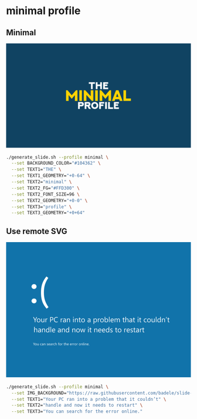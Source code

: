# minimal profile

## Minimal

![result](./sample.png)

```bash
./generate_slide.sh --profile minimal \
  --set BACKGROUND_COLOR="#104362" \
  --set TEXT1="THE" \
  --set TEXT1_GEOMETRY="+0-64" \
  --set TEXT2="minimal" \
  --set TEXT2_FG="#FFD300" \
  --set TEXT2_FONT_SIZE=96 \
  --set TEXT2_GEOMETRY="+0-0" \
  --set TEXT3="profile" \
  --set TEXT3_GEOMETRY="+0+64"
```

## Use remote SVG

![result](./sample1.png)

```bash
./generate_slide.sh --profile minimal \
  --set IMG_BACKGROUND="https://raw.githubusercontent.com/badele/slide-generator-templates/refs/heads/main/windows8_BSOD/template.svg" \
  --set TEXT1="Your PC ran into a problem that it couldn’t" \
  --set TEXT2="handle and now it needs to restart" \
  --set TEXT3="You can search for the error online."
```
